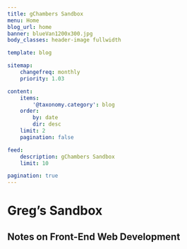 ```yaml
---
title: gChambers Sandbox
menu: Home
blog_url: home
banner: blueVan1200x300.jpg
body_classes: header-image fullwidth

template: blog

sitemap:
    changefreq: monthly
    priority: 1.03

content:
    items:
        '@taxonomy.category': blog
    order:
        by: date
        dir: desc
    limit: 2
    pagination: false

feed:
    description: gChambers Sandbox
    limit: 10

pagination: true
---
```


# Greg&rsquo;s Sandbox
## Notes on Front-End Web Development

